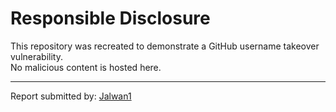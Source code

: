 # Responsible Disclosure

This repository was recreated to demonstrate a GitHub username takeover vulnerability.  
No malicious content is hosted here.

---

Report submitted by: [Jalwan1](https://bugcrowd.com/h/Jalwan1)
